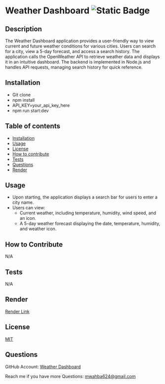 
# Weather Dashboard ![Static Badge](https://img.shields.io/badge/License-MIT-blue)

## Description

The Weather Dashboard application provides a user-friendly way to view current and future weather conditions for various cities. Users can search for a city, view a 5-day forecast, and access a search history. The application calls the OpenWeather API to retrieve weather data and displays it in an intuitive dashboard. The backend is implemented in Node.js and handles API requests, managing search history for quick reference.

## Installation
- Git clone 
- npm install
- API_KEY=your_api_key_here
- npm run start:dev

## Table of contents

- [Installation](#installation)
- [Usage](#usage)
- [License](#license)
- [How to contribute](#how-to-contribute)
- [Tests](#tests)
- [Questions](#questions)
- [Render](#render)

## Usage

- Upon starting, the application displays a search bar for users to enter a city name.
- Users can view:
  - Current weather, including temperature, humidity, wind speed, and an icon.
  - A 5-day weather forecast displaying the date, temperature, humidity, and weather icon.


## How to Contribute 

N/A

## Tests

N/A

## Render

[Render Link ](https://weather-mwwy.onrender.com)

## License 
  [MIT](https://opensource.org/license/mit)

## Questions
GitHub Account: [Weather Dashboard](https://github.com/mwahba624/WEATHER)

Reach me if you have more Questions: mwahba624@gmail.com


